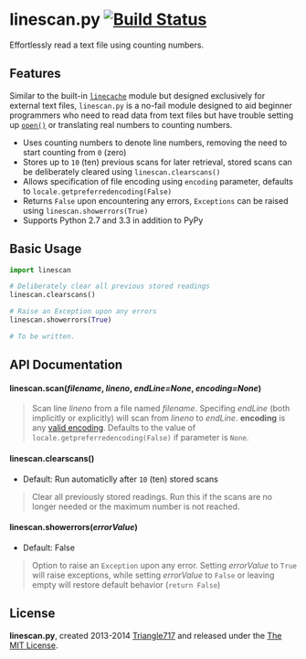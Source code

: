 # linescan.py [![Build Status](https://travis-ci.org/le717/linescan.py.png?branch=master)](https://travis-ci.org/le717/linescan.py) #

Effortlessly read a text file using counting numbers.

## Features ##

Similar to the built-in [`linecache`](http://docs.python.org/3/library/linecache.html) module but designed exclusively for external text files, `linescan.py` is a no-fail module designed to aid beginner programmers who need to read data from text files but have trouble setting up [`open()`](http://docs.python.org/3/library/functions.html#open) or translating real numbers to counting numbers.

* Uses counting numbers to denote line numbers, removing the need to start counting from `0` (zero)
* Stores up to `10` (ten) previous scans for later retrieval, stored scans can be deliberately cleared using `linescan.clearscans()`
* Allows specification of file encoding using `encoding` parameter, defaults to `locale.getpreferredencoding(False)`
* Returns `False` upon encountering any errors, `Exceptions` can be raised using `linescan.showerrors(True)`
* Supports Python 2.7 and 3.3 in addition to PyPy

## Basic Usage ##

```python
import linescan

# Deliberately clear all previous stored readings
linescan.clearscans()

# Raise an Exception upon any errors
linescan.showerrors(True)

# To be written.
```

## API Documentation ##

#### linescan.scan(_filename_, _lineno_, _endLine=None_, _encoding=None_) ####

> Scan line _lineno_ from a file named _filename_. Specifing  _endLine_ (both implicitly or explicitly)
will scan from _lineno_ to _endLine_. __encoding__ is any [valid encoding](http://docs.python.org/3/library/codecs.html#standard-encodings).
Defaults to the value of `locale.getpreferredencoding(False)` if parameter is `None`.


#### linescan.clearscans() ####

* Default: Run automaticlly after `10` (ten) stored scans

> Clear all previously stored readings. Run this if the scans are no longer needed or the maximum number is not reached.


#### linescan.showerrors(_errorValue_) ####

* Default: False

> Option to raise an `Exception` upon any error. Setting _errorValue_ to `True` will raise exceptions,
while setting _errorValue_ to `False` or leaving empty will restore default behavior (`return False`)

## License ##

**linescan.py**, created 2013-2014 [Triangle717](http://Triangle717.WordPress.com)
and released under the [The MIT License](http://opensource.org/licenses/MIT).
